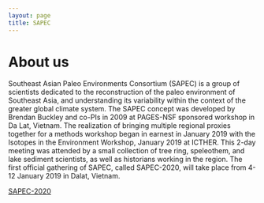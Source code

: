 ```yaml
---
layout: page
title: SAPEC
---
```

# About us

Southeast Asian Paleo Environments Consortium (SAPEC) is a group of scientists dedicated to the reconstruction of the paleo environment of Southeast Asia, and understanding its variability within the context of the greater global climate system. The SAPEC concept was developed by Brendan Buckley and co-PIs in 2009 at PAGES-NSF sponsored workshop in Da Lat, Vietnam. The realization of bringing multiple regional proxies together for a methods workshop began in earnest in January 2019 with the Isotopes in the Environment Workshop, January 2019 at ICTHER. This 2-day meeting was attended by a small collection of tree ring, speleothem, and lake sediment scientists, as well as historians working in the region. The first official gathering of SAPEC, called SAPEC-2020, will take place from 4-12 January 2019 in Dalat, Vietnam.

[SAPEC-2020](sapec-2020)
